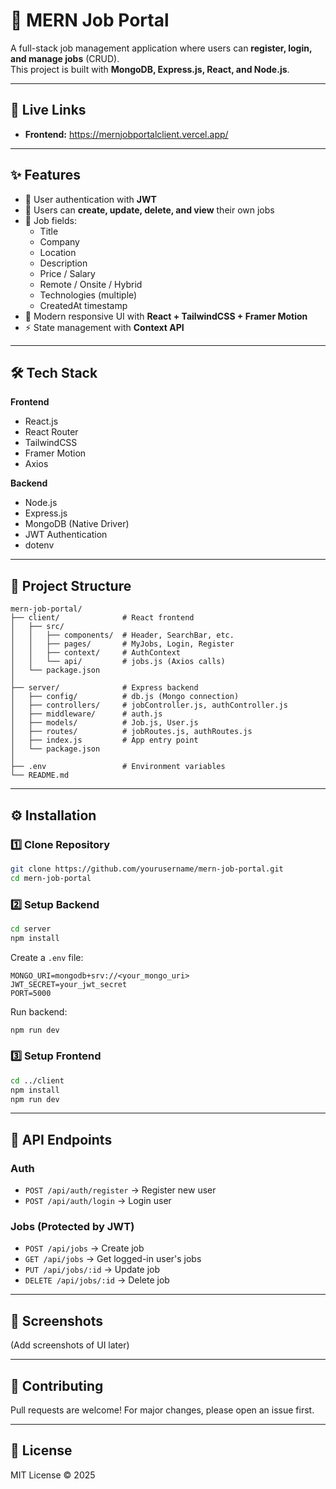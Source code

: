 # 🚀 MERN Job Portal

A full-stack job management application where users can **register, login, and manage jobs** (CRUD).  
This project is built with **MongoDB, Express.js, React, and Node.js**.

---

## 🔗 Live Links
- **Frontend:** https://mernjobportalclient.vercel.app/
  
---

## ✨ Features
- 🔐 User authentication with **JWT**
- 👤 Users can **create, update, delete, and view** their own jobs
- 🏢 Job fields:
  - Title
  - Company
  - Location
  - Description
  - Price / Salary
  - Remote / Onsite / Hybrid
  - Technologies (multiple)
  - CreatedAt timestamp
- 🎨 Modern responsive UI with **React + TailwindCSS + Framer Motion**
- ⚡ State management with **Context API**

---

## 🛠️ Tech Stack
**Frontend**
- React.js
- React Router
- TailwindCSS
- Framer Motion
- Axios

**Backend**
- Node.js
- Express.js
- MongoDB (Native Driver)
- JWT Authentication
- dotenv

---

## 📂 Project Structure
```
mern-job-portal/
├── client/              # React frontend
│   ├── src/
│   │   ├── components/  # Header, SearchBar, etc.
│   │   ├── pages/       # MyJobs, Login, Register
│   │   ├── context/     # AuthContext
│   │   └── api/         # jobs.js (Axios calls)
│   └── package.json
│
├── server/              # Express backend
│   ├── config/          # db.js (Mongo connection)
│   ├── controllers/     # jobController.js, authController.js
│   ├── middleware/      # auth.js
│   ├── models/          # Job.js, User.js
│   ├── routes/          # jobRoutes.js, authRoutes.js
│   ├── index.js         # App entry point
│   └── package.json
│
├── .env                 # Environment variables
└── README.md
```

---

## ⚙️ Installation

### 1️⃣ Clone Repository
```bash
git clone https://github.com/yourusername/mern-job-portal.git
cd mern-job-portal
```

### 2️⃣ Setup Backend
```bash
cd server
npm install
```

Create a `.env` file:
```
MONGO_URI=mongodb+srv://<your_mongo_uri>
JWT_SECRET=your_jwt_secret
PORT=5000
```

Run backend:
```bash
npm run dev
```

### 3️⃣ Setup Frontend
```bash
cd ../client
npm install
npm run dev
```

---

## 🔑 API Endpoints

### Auth
- `POST /api/auth/register` → Register new user  
- `POST /api/auth/login` → Login user  

### Jobs (Protected by JWT)
- `POST /api/jobs` → Create job  
- `GET /api/jobs` → Get logged-in user's jobs  
- `PUT /api/jobs/:id` → Update job  
- `DELETE /api/jobs/:id` → Delete job  

---

## 📸 Screenshots
(Add screenshots of UI later)

---

## 🤝 Contributing
Pull requests are welcome! For major changes, please open an issue first.

---

## 📜 License
MIT License © 2025

